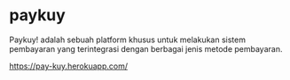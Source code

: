# paykuy
Paykuy! adalah sebuah platform khusus untuk melakukan sistem pembayaran yang terintegrasi dengan berbagai jenis metode pembayaran.

https://pay-kuy.herokuapp.com/
